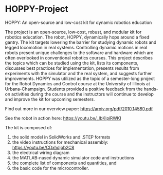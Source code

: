 # HOPPY-Project
HOPPY: An open-source and low-cost kit for dynamic robotics education

The project is an open-source, low-cost, robust, and modular kit for robotics education. The robot, HOPPY, dynamically hops around a fixed gantry. The kit targets lowering the barrier for studying dynamic robots and legged locomotion in real systems. Controlling dynamic motions in real robots present unique challenges to the software and hardware which are often overlooked in conventional robotics courses. This project describes the topics which can be studied using the kit, lists its components, discusses best practices for implementation, presents results from experiments with the simulator and the real system, and suggests further improvements. HOPPY was utilized as the topic of a semester-long project for the Robot Dynamics and Control course at the University of Illinois at Urbana-Champaign. Students provided a positive feedback from the hands-on activities during the course and the instructors will continue to develop and improve the kit for upcoming semesters.

Find out more in our overview paper: https://arxiv.org/pdf/2010.14580.pdf

See the robot in action here: https://youtu.be/_lbKIpiRWKI

The kit is composed of:
1) the solid model in SolidWorks and .STEP formats
2) the video instructions for mechanical assembly: https://youtu.be/CDxhdjob2C8
3) the electrical wiring diagram
4) the MATLAB-nased dynamic simulator code and instructions
5) the complete list of components and quantities, and
6) the basic code for the microcontroller.
